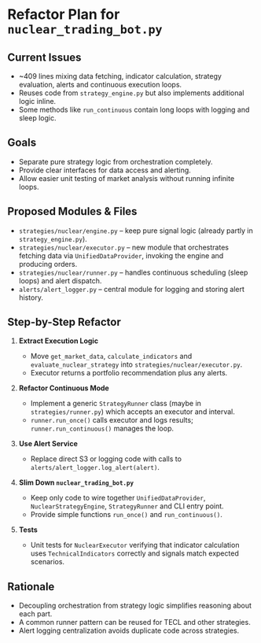 # Refactor Plan for `nuclear_trading_bot.py`

## Current Issues
- ~409 lines mixing data fetching, indicator calculation, strategy evaluation, alerts and continuous execution loops.
- Reuses code from `strategy_engine.py` but also implements additional logic inline.
- Some methods like `run_continuous` contain long loops with logging and sleep logic.

## Goals
- Separate pure strategy logic from orchestration completely.
- Provide clear interfaces for data access and alerting.
- Allow easier unit testing of market analysis without running infinite loops.

## Proposed Modules & Files
- `strategies/nuclear/engine.py` – keep pure signal logic (already partly in `strategy_engine.py`).
- `strategies/nuclear/executor.py` – new module that orchestrates fetching data via `UnifiedDataProvider`, invoking the engine and producing orders.
- `strategies/nuclear/runner.py` – handles continuous scheduling (sleep loops) and alert dispatch.
- `alerts/alert_logger.py` – central module for logging and storing alert history.

## Step-by-Step Refactor
1. **Extract Execution Logic**
   - Move `get_market_data`, `calculate_indicators` and `evaluate_nuclear_strategy` into `strategies/nuclear/executor.py`.
   - Executor returns a portfolio recommendation plus any alerts.

2. **Refactor Continuous Mode**
   - Implement a generic `StrategyRunner` class (maybe in `strategies/runner.py`) which accepts an executor and interval.
   - `runner.run_once()` calls executor and logs results; `runner.run_continuous()` manages the loop.

3. **Use Alert Service**
   - Replace direct S3 or logging code with calls to `alerts/alert_logger.log_alert(alert)`.

4. **Slim Down `nuclear_trading_bot.py`**
   - Keep only code to wire together `UnifiedDataProvider`, `NuclearStrategyEngine`, `StrategyRunner` and CLI entry point.
   - Provide simple functions `run_once()` and `run_continuous()`.

5. **Tests**
   - Unit tests for `NuclearExecutor` verifying that indicator calculation uses `TechnicalIndicators` correctly and signals match expected scenarios.

## Rationale
- Decoupling orchestration from strategy logic simplifies reasoning about each part.
- A common runner pattern can be reused for TECL and other strategies.
- Alert logging centralization avoids duplicate code across strategies.

